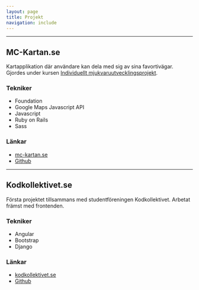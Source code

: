 ```yaml
---
layout: page
title: Projekt 
navigation: include
---
```


--- 

## MC-Kartan.se

Kartapplikation där användare kan dela med sig av sina favortivägar. Gjordes
under kursen [Individuellt mjukvaruutvecklingsprojekt](https://coursepress.lnu.se/kurs/individuellt-mjukvaruutvecklingsprojekt/).

### Tekniker

- Foundation
- Google Maps Javascript API
- Javascript
- Ruby on Rails
- Sass

### Länkar

- [mc-kartan.se](http://www.mc-kartan.se)
- [Github](https://github.com/rk222ev/mckartan.se)


---

## Kodkollektivet.se

Första projektet tillsammans med studentföreningen Kodkollektivet. Arbetat 
främst med frontenden.

### Tekniker

- Angular
- Bootstrap
- Django


### Länkar

- [kodkollektivet.se](http://kodkollektivet.se/)
- [Github](https://github.com/Kodkollektivet/kodkollektivet.se)
